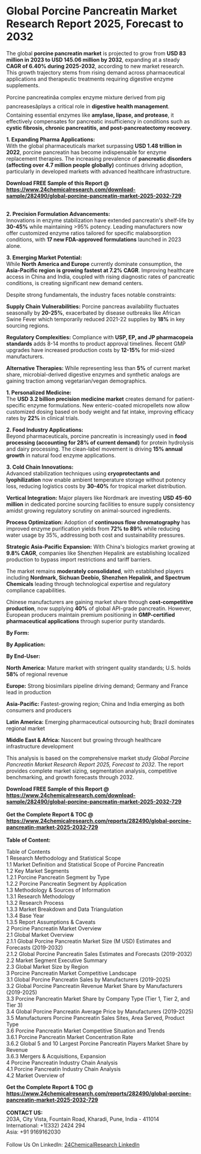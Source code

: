 <h1>Global Porcine Pancreatin Market Research Report 2025, Forecast to 2032</h1><p>The global <strong>porcine pancreatin market</strong> is projected to grow from <strong>USD 83 million in 2023 to USD 145.06 million by 2032</strong>, expanding at a steady <strong>CAGR of 6.40% during 2025-2032</strong>, according to new market research. This growth trajectory stems from rising demand across pharmaceutical applications and therapeutic treatments requiring digestive enzyme supplements.</p><p>Porcine pancreatinâa complex enzyme mixture derived from pig pancreasesâplays a critical role in <strong>digestive health management</strong>. Containing essential enzymes like <strong>amylase, lipase, and protease</strong>, it effectively compensates for pancreatic insufficiency in conditions such as <strong>cystic fibrosis, chronic pancreatitis, and post-pancreatectomy recovery</strong>.</p><p><strong>1. Expanding Pharma Applications:</strong><br>
With the global pharmaceuticals market surpassing <strong>USD 1.48 trillion in 2022</strong>, porcine pancreatin has become indispensable for enzyme replacement therapies. The increasing prevalence of <strong>pancreatic disorders (affecting over 4.7 million people globally)</strong> continues driving adoption, particularly in developed markets with advanced healthcare infrastructure.</p><div><b>Download FREE Sample of this Report @ 
            <a href="https://www.24chemicalresearch.com/download-sample/282490/global-porcine-pancreatin-market-2025-2032-729">
            https://www.24chemicalresearch.com/download-sample/282490/global-porcine-pancreatin-market-2025-2032-729</a></b></div><br><p><strong>2. Precision Formulation Advancements:</strong><br>
Innovations in enzyme stabilization have extended pancreatin's shelf-life by <strong>30-45%</strong> while maintaining &gt;95% potency. Leading manufacturers now offer customized enzyme ratios tailored for specific malabsorption conditions, with <strong>17 new FDA-approved formulations</strong> launched in 2023 alone.</p><p><strong>3. Emerging Market Potential:</strong><br>
While <strong>North America and Europe</strong> currently dominate consumption, the <strong>Asia-Pacific region is growing fastest at 7.2% CAGR</strong>. Improving healthcare access in China and India, coupled with rising diagnostic rates of pancreatic conditions, is creating significant new demand centers.</p><p>Despite strong fundamentals, the industry faces notable constraints:</p><p><strong>Supply Chain Vulnerabilities:</strong> Porcine pancreas availability fluctuates seasonally by <strong>20-25%</strong>, exacerbated by disease outbreaks like African Swine Fever which temporarily reduced 2021-22 supplies by <strong>18%</strong> in key sourcing regions.</p><p><strong>Regulatory Complexities:</strong> Compliance with <strong>USP, EP, and JP pharmacopeia standards</strong> adds 8-14 months to product approval timelines. Recent GMP upgrades have increased production costs by <strong>12-15%</strong> for mid-sized manufacturers.</p><p><strong>Alternative Therapies:</strong> While representing less than <strong>5%</strong> of current market share, microbial-derived digestive enzymes and synthetic analogs are gaining traction among vegetarian/vegan demographics.</p><p><strong>1. Personalized Medicine:</strong><br>
The <strong>USD 3.2 billion precision medicine market</strong> creates demand for patient-specific enzyme formulations. New enteric-coated micropellets now allow customized dosing based on body weight and fat intake, improving efficacy rates by <strong>22%</strong> in clinical trials.</p><p><strong>2. Food Industry Applications:</strong><br>
Beyond pharmaceuticals, porcine pancreatin is increasingly used in <strong>food processing (accounting for 28% of current demand)</strong> for protein hydrolysis and dairy processing. The clean-label movement is driving <strong>15% annual growth</strong> in natural food enzyme applications.</p><p><strong>3. Cold Chain Innovations:</strong><br>
Advanced stabilization techniques using <strong>cryoprotectants and lyophilization</strong> now enable ambient temperature storage without potency loss, reducing logistics costs by <strong>30-40%</strong> for tropical market distribution.</p><p><strong>Vertical Integration:</strong> Major players like Nordmark are investing <strong>USD 45-60 million</strong> in dedicated porcine sourcing facilities to ensure supply consistency amidst growing regulatory scrutiny on animal-sourced ingredients.</p><p><strong>Process Optimization:</strong> Adoption of <strong>continuous flow chromatography</strong> has improved enzyme purification yields from <strong>72% to 89%</strong> while reducing water usage by 35%, addressing both cost and sustainability pressures.</p><p><strong>Strategic Asia-Pacific Expansion:</strong> With China's biologics market growing at <strong>9.8% CAGR</strong>, companies like Shenzhen Hepalink are establishing localized production to bypass import restrictions and tariff barriers.</p><p>The market remains <strong>moderately consolidated</strong>, with established players including <strong>Nordmark, Sichuan Deebio, Shenzhen Hepalink, and Spectrum Chemicals</strong> leading through technological expertise and regulatory compliance capabilities.</p><p>Chinese manufacturers are gaining market share through <strong>cost-competitive production</strong>, now supplying <strong>40%</strong> of global API-grade pancreatin. However, European producers maintain premium positioning in <strong>GMP-certified pharmaceutical applications</strong> through superior purity standards.</p><p><strong>By Form:</strong></p><p><strong>By Application:</strong></p><p><strong>By End-User:</strong></p><p><strong>North America:</strong> Mature market with stringent quality standards; U.S. holds <strong>58%</strong> of regional revenue</p><p><strong>Europe:</strong> Strong biosimilars pipeline driving demand; Germany and France lead in production</p><p><strong>Asia-Pacific:</strong> Fastest-growing region; China and India emerging as both consumers and producers</p><p><strong>Latin America:</strong> Emerging pharmaceutical outsourcing hub; Brazil dominates regional market</p><p><strong>Middle East &amp; Africa:</strong> Nascent but growing through healthcare infrastructure development</p><p>This analysis is based on the comprehensive market study <em>Global Porcine Pancreatin Market Research Report 2025, Forecast to 2032</em>. The report provides complete market sizing, segmentation analysis, competitive benchmarking, and growth forecasts through 2032.</p><div><b>Download FREE Sample of this Report @ 
            <a href="https://www.24chemicalresearch.com/download-sample/282490/global-porcine-pancreatin-market-2025-2032-729">
            https://www.24chemicalresearch.com/download-sample/282490/global-porcine-pancreatin-market-2025-2032-729</a></b></div><br><div><b>Get the Complete Report & TOC @ 
            <a href="https://www.24chemicalresearch.com/reports/282490/global-porcine-pancreatin-market-2025-2032-729">
            https://www.24chemicalresearch.com/reports/282490/global-porcine-pancreatin-market-2025-2032-729</a></b></div><br>
            <b>Table of Content:</b><p>Table of Contents<br />
1 Research Methodology and Statistical Scope<br />
1.1 Market Definition and Statistical Scope of Porcine Pancreatin<br />
1.2 Key Market Segments<br />
1.2.1 Porcine Pancreatin Segment by Type<br />
1.2.2 Porcine Pancreatin Segment by Application<br />
1.3 Methodology & Sources of Information<br />
1.3.1 Research Methodology<br />
1.3.2 Research Process<br />
1.3.3 Market Breakdown and Data Triangulation<br />
1.3.4 Base Year<br />
1.3.5 Report Assumptions & Caveats<br />
2 Porcine Pancreatin Market Overview<br />
2.1 Global Market Overview<br />
2.1.1 Global Porcine Pancreatin Market Size (M USD) Estimates and Forecasts (2019-2032)<br />
2.1.2 Global Porcine Pancreatin Sales Estimates and Forecasts (2019-2032)<br />
2.2 Market Segment Executive Summary<br />
2.3 Global Market Size by Region<br />
3 Porcine Pancreatin Market Competitive Landscape<br />
3.1 Global Porcine Pancreatin Sales by Manufacturers (2019-2025)<br />
3.2 Global Porcine Pancreatin Revenue Market Share by Manufacturers (2019-2025)<br />
3.3 Porcine Pancreatin Market Share by Company Type (Tier 1, Tier 2, and Tier 3)<br />
3.4 Global Porcine Pancreatin Average Price by Manufacturers (2019-2025)<br />
3.5 Manufacturers Porcine Pancreatin Sales Sites, Area Served, Product Type<br />
3.6 Porcine Pancreatin Market Competitive Situation and Trends<br />
3.6.1 Porcine Pancreatin Market Concentration Rate<br />
3.6.2 Global 5 and 10 Largest Porcine Pancreatin Players Market Share by Revenue<br />
3.6.3 Mergers & Acquisitions, Expansion<br />
4 Porcine Pancreatin Industry Chain Analysis<br />
4.1 Porcine Pancreatin Industry Chain Analysis<br />
4.2 Market Overview of</p><div><b>Get the Complete Report & TOC @ 
            <a href="https://www.24chemicalresearch.com/reports/282490/global-porcine-pancreatin-market-2025-2032-729">
            https://www.24chemicalresearch.com/reports/282490/global-porcine-pancreatin-market-2025-2032-729</a></b></div><br><b>CONTACT US:</b><br>
            203A, City Vista, Fountain Road, Kharadi, Pune, India - 411014<br>
            International: +1(332) 2424 294<br>
            Asia: +91 9169162030 <br><br>
            Follow Us On LinkedIn: <a href="https://www.linkedin.com/company/24chemicalresearch/">24ChemicalResearch LinkedIn</a>